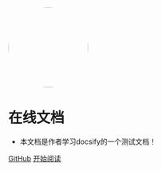 <img width="160px" style="border-radius: 50%" bor src="https://image.baidu.com/search/detail?ct=503316480&z=0&ipn=d&word=%E5%AD%A6%E4%B9%A0&step_word=&hs=0&pn=0&spn=0&di=206580&pi=0&rn=1&tn=baiduimagedetail&is=0%2C0&istype=2&ie=utf-8&oe=utf-8&in=&cl=2&lm=-1&st=-1&cs=295447663%2C851451367&os=3970061712%2C523766207&simid=4256893382%2C713167924&adpicid=0&lpn=0&ln=1184&fr=&fmq=1563342800604_R&fm=result&ic=&s=undefined&hd=&latest=&copyright=&se=&sme=&tab=0&width=&height=&face=undefined&ist=&jit=&cg=&bdtype=0&oriquery=&objurl=http%3A%2F%2Fimgsrc.baidu.com%2Fforum%2Fw%3D580%2Fsign%3D64e3f02e1730e924cfa49c397c096e66%2F29c7279b033b5bb5aa01cdd83ed3d539b700bc31.jpg&fromurl=ippr_z2C%24qAzdH3FAzdH3Fks52_z%26e3Bftgw_z%26e3Bv54_z%26e3BvgAzdH3FfAzdH3Fks52_8du8lnnmja8ado6cm_z%26e3Bip4s&gsm=0&rpstart=0&rpnum=0&islist=&querylist=&force=undefined">

# 在线文档

- 本文档是作者学习docsify的一个测试文档！

[GitHub](<https://github.com/wentaosoft/docs>)
[开始阅读](README.md)

